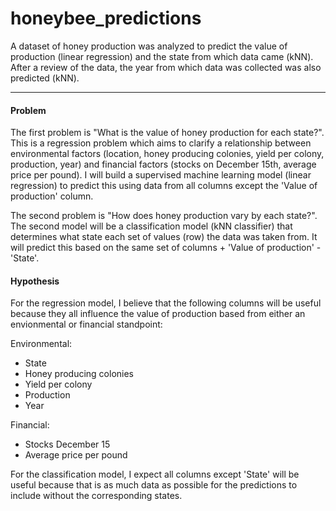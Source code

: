 # honeybee_predictions
A dataset of honey production was analyzed to predict the value of production (linear regression) and the state from which data came (kNN). After a review of the data, the year from which data was collected was also predicted (kNN).
___

#### Problem
The first problem is "What is the value of honey production for each state?". This is a regression problem which aims to clarify a relationship between environmental factors (location, honey producing colonies, yield per colony, production, year) and financial factors (stocks on December 15th, average price per pound). I will build a supervised machine learning model (linear regression) to predict this using data from all columns except the 'Value of production' column. 

The second problem is "How does honey production vary by each state?". The second model will be a classification model (kNN classifier) that determines what state each set of values (row) the data was taken from. It will predict this based on the same set of columns + 'Value of production' - 'State'.

#### Hypothesis
For the regression model, I believe that the following columns will be useful because they all influence the value of production based from either an envionmental or financial standpoint:

Environmental:
- State
- Honey producing colonies
- Yield per colony
- Production
- Year

Financial:
- Stocks December 15
- Average price per pound

For the classification model, I expect all columns except 'State' will be useful because that is as much data as possible for the predictions to include without the corresponding states.
